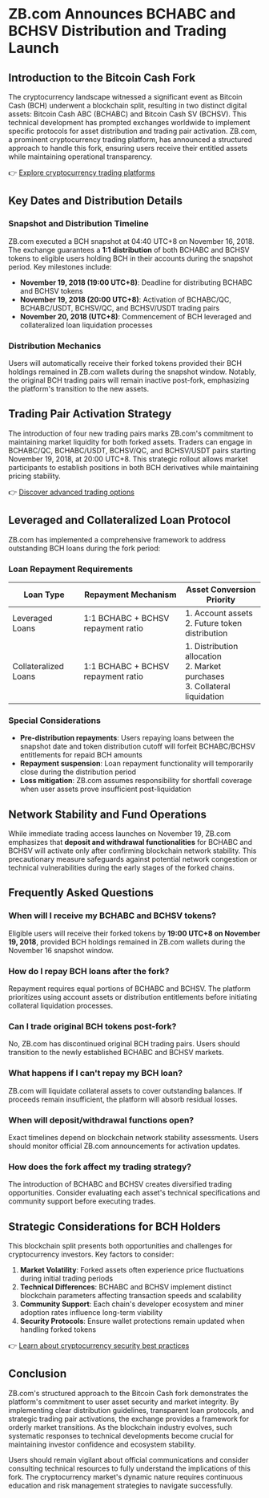 # ZB.com Announces BCHABC and BCHSV Distribution and Trading Launch

## Introduction to the Bitcoin Cash Fork

The cryptocurrency landscape witnessed a significant event as Bitcoin Cash (BCH) underwent a blockchain split, resulting in two distinct digital assets: Bitcoin Cash ABC (BCHABC) and Bitcoin Cash SV (BCHSV). This technical development has prompted exchanges worldwide to implement specific protocols for asset distribution and trading pair activation. ZB.com, a prominent cryptocurrency trading platform, has announced a structured approach to handle this fork, ensuring users receive their entitled assets while maintaining operational transparency.

👉 [Explore cryptocurrency trading platforms](https://bit.ly/okx-bonus)

## Key Dates and Distribution Details

### Snapshot and Distribution Timeline

ZB.com executed a BCH snapshot at 04:40 UTC+8 on November 16, 2018. The exchange guarantees a **1:1 distribution** of both BCHABC and BCHSV tokens to eligible users holding BCH in their accounts during the snapshot period. Key milestones include:

- **November 19, 2018 (19:00 UTC+8)**: Deadline for distributing BCHABC and BCHSV tokens
- **November 19, 2018 (20:00 UTC+8)**: Activation of BCHABC/QC, BCHABC/USDT, BCHSV/QC, and BCHSV/USDT trading pairs
- **November 20, 2018 (UTC+8)**: Commencement of BCH leveraged and collateralized loan liquidation processes

### Distribution Mechanics

Users will automatically receive their forked tokens provided their BCH holdings remained in ZB.com wallets during the snapshot window. Notably, the original BCH trading pairs will remain inactive post-fork, emphasizing the platform's transition to the new assets.

## Trading Pair Activation Strategy

The introduction of four new trading pairs marks ZB.com's commitment to maintaining market liquidity for both forked assets. Traders can engage in BCHABC/QC, BCHABC/USDT, BCHSV/QC, and BCHSV/USDT pairs starting November 19, 2018, at 20:00 UTC+8. This strategic rollout allows market participants to establish positions in both BCH derivatives while maintaining pricing stability.

👉 [Discover advanced trading options](https://bit.ly/okx-bonus)

## Leveraged and Collateralized Loan Protocol

ZB.com has implemented a comprehensive framework to address outstanding BCH loans during the fork period:

### Loan Repayment Requirements

| Loan Type | Repayment Mechanism | Asset Conversion Priority |
|----------|---------------------|---------------------------|
| Leveraged Loans | 1:1 BCHABC + BCHSV repayment ratio | 1. Account assets<br>2. Future token distribution |
| Collateralized Loans | 1:1 BCHABC + BCHSV repayment ratio | 1. Distribution allocation<br>2. Market purchases<br>3. Collateral liquidation |

### Special Considerations

- **Pre-distribution repayments**: Users repaying loans between the snapshot date and token distribution cutoff will forfeit BCHABC/BCHSV entitlements for repaid BCH amounts
- **Repayment suspension**: Loan repayment functionality will temporarily close during the distribution period
- **Loss mitigation**: ZB.com assumes responsibility for shortfall coverage when user assets prove insufficient post-liquidation

## Network Stability and Fund Operations

While immediate trading access launches on November 19, ZB.com emphasizes that **deposit and withdrawal functionalities** for BCHABC and BCHSV will activate only after confirming blockchain network stability. This precautionary measure safeguards against potential network congestion or technical vulnerabilities during the early stages of the forked chains.

## Frequently Asked Questions

### When will I receive my BCHABC and BCHSV tokens?
Eligible users will receive their forked tokens by **19:00 UTC+8 on November 19, 2018**, provided BCH holdings remained in ZB.com wallets during the November 16 snapshot window.

### How do I repay BCH loans after the fork?
Repayment requires equal portions of BCHABC and BCHSV. The platform prioritizes using account assets or distribution entitlements before initiating collateral liquidation processes.

### Can I trade original BCH tokens post-fork?
No, ZB.com has discontinued original BCH trading pairs. Users should transition to the newly established BCHABC and BCHSV markets.

### What happens if I can't repay my BCH loan?
ZB.com will liquidate collateral assets to cover outstanding balances. If proceeds remain insufficient, the platform will absorb residual losses.

### When will deposit/withdrawal functions open?
Exact timelines depend on blockchain network stability assessments. Users should monitor official ZB.com announcements for activation updates.

### How does the fork affect my trading strategy?
The introduction of BCHABC and BCHSV creates diversified trading opportunities. Consider evaluating each asset's technical specifications and community support before executing trades.

## Strategic Considerations for BCH Holders

This blockchain split presents both opportunities and challenges for cryptocurrency investors. Key factors to consider:

1. **Market Volatility**: Forked assets often experience price fluctuations during initial trading periods
2. **Technical Differences**: BCHABC and BCHSV implement distinct blockchain parameters affecting transaction speeds and scalability
3. **Community Support**: Each chain's developer ecosystem and miner adoption rates influence long-term viability
4. **Security Protocols**: Ensure wallet protections remain updated when handling forked tokens

👉 [Learn about cryptocurrency security best practices](https://bit.ly/okx-bonus)

## Conclusion

ZB.com's structured approach to the Bitcoin Cash fork demonstrates the platform's commitment to user asset security and market integrity. By implementing clear distribution guidelines, transparent loan protocols, and strategic trading pair activations, the exchange provides a framework for orderly market transitions. As the blockchain industry evolves, such systematic responses to technical developments become crucial for maintaining investor confidence and ecosystem stability.

Users should remain vigilant about official communications and consider consulting technical resources to fully understand the implications of this fork. The cryptocurrency market's dynamic nature requires continuous education and risk management strategies to navigate successfully.